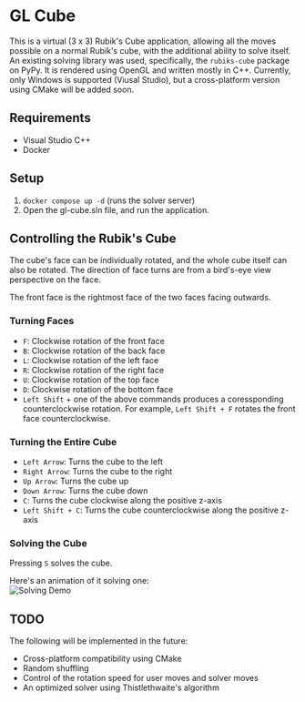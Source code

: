 # GL Cube
This is a virtual (3 x 3) Rubik's Cube application, allowing all the moves possible on a normal Rubik's cube, with the additional ability to solve itself. An existing solving library was used, specifically, the `rubiks-cube` package on PyPy. It is rendered using OpenGL and written mostly in C++. Currently, only Windows is supported (Viusal Studio), but a cross-platform version using CMake will be added soon.

## Requirements
- Visual Studio C++
- Docker

## Setup
1. `docker compose up -d` (runs the solver server)
2. Open the gl-cube.sln file, and run the application.

## Controlling the Rubik's Cube
The cube's face can be individually rotated, and the whole cube itself can also be rotated. The direction of face turns are from a bird's-eye view perspective on the face. 

The front face is the rightmost face of the two faces facing outwards.

### Turning Faces
- `F`: Clockwise rotation of the front face
- `B`: Clockwise rotation of the back face
- `L`: Clockwise rotation of the left face
- `R`: Clockwise rotation of the right face
- `U`: Clockwise rotation of the top face
- `D`: Clockwise rotation of the bottom face
- `Left Shift` + one of the above commands produces a coressponding counterclockwise rotation. For example, `Left Shift + F` rotates the front face counterclockwise.

### Turning the Entire Cube
- `Left Arrow`: Turns the cube to the left
- `Right Arrow`: Turns the cube to the right
- `Up Arrow`: Turns the cube up
- `Down Arrow`: Turns the cube down
- `C`: Turns the cube clockwise along the positive z-axis
- `Left Shift + C`: Turns the cube counterclockwise along the positive z-axis

### Solving the Cube
Pressing `S` solves the cube.

Here's an animation of it solving one:
<br/>
![Solving Demo](demo/solving.gif)


## TODO
The following will be implemented in the future:
- Cross-platform compatibility using CMake
- Random shuffling
- Control of the rotation speed for user moves and solver moves
- An optimized solver using Thistlethwaite's algorithm



